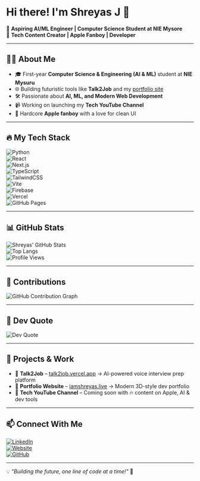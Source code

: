 # Hi there! I'm Shreyas J 👋  

🚀 **Aspiring AI/ML Engineer | Computer Science Student at NIE Mysore**  
🎥 **Tech Content Creator | Apple Fanboy | Developer**  

---

## 🧑‍💻 About Me  
- 🎓 First-year **Computer Science & Engineering (AI & ML)** student at **NIE Mysuru**  
- 🌐 Building futuristic tools like **Talk2Job** and my [portfolio site](https://iamshreyas.live)  
- 🛠 Passionate about **AI, ML, and Modern Web Development**  
- 📹 Working on launching my **Tech YouTube Channel**  
- 🍏 Hardcore **Apple fanboy** with a love for clean UI  

---

## 🔥 My Tech Stack  
![Python](https://img.shields.io/badge/Python-3776AB?style=for-the-badge&logo=python&logoColor=white)  
![React](https://img.shields.io/badge/React-61DAFB?style=for-the-badge&logo=react&logoColor=black)  
![Next.js](https://img.shields.io/badge/Next.js-000000?style=for-the-badge&logo=next.js&logoColor=white)  
![TypeScript](https://img.shields.io/badge/TypeScript-007ACC?style=for-the-badge&logo=typescript&logoColor=white)  
![TailwindCSS](https://img.shields.io/badge/TailwindCSS-06B6D4?style=for-the-badge&logo=tailwindcss&logoColor=white)  
![Vite](https://img.shields.io/badge/Vite-646CFF?style=for-the-badge&logo=vite&logoColor=white)  
![Firebase](https://img.shields.io/badge/Firebase-FFCA28?style=for-the-badge&logo=firebase&logoColor=black)  
![Vercel](https://img.shields.io/badge/Vercel-000000?style=for-the-badge&logo=vercel&logoColor=white)  
![GitHub Pages](https://img.shields.io/badge/GitHub%20Pages-222222?style=for-the-badge&logo=githubpages&logoColor=white)  

---

## 📊 GitHub Stats  
![Shreyas' GitHub Stats](https://github-readme-stats.vercel.app/api?username=SmartKidzee&show_icons=true&theme=radical)  
![Top Langs](https://github-readme-stats.vercel.app/api/top-langs/?username=SmartKidzee&layout=compact&theme=radical)  
![Profile Views](https://komarev.com/ghpvc/?username=SmartKidzee&color=blue)  

---

## 🌱 Contributions  
![GitHub Contribution Graph](https://github-readme-activity-graph.cyclic.app/graph?username=SmartKidzee&theme=react-dark)  

---

## 💬 Dev Quote  
![Dev Quote](https://quotes-github-readme.vercel.app/api?type=horizontal&theme=tokyonight)  

---

## 📌 Projects & Work  
- 🚀 **Talk2Job** – [talk2job.vercel.app](https://talk2job.vercel.app) → AI-powered voice interview prep platform  
- 🎨 **Portfolio Website** – [iamshreyas.live](https://iamshreyas.live) → Modern 3D-style dev portfolio  
- 🎤 **Tech YouTube Channel** – Coming soon with 🔥 content on Apple, AI & dev tools
  
---

## 📫 Connect With Me  
[![LinkedIn](https://img.shields.io/badge/LinkedIn-0A66C2?style=for-the-badge&logo=linkedin&logoColor=white)](https://www.linkedin.com/in/smartshreyas)  
[![Website](https://img.shields.io/badge/Website-iamshreyas.live-FF6F61?style=for-the-badge&logo=googlechrome&logoColor=white)](https://iamshreyas.live)  
[![GitHub](https://img.shields.io/badge/GitHub-shreyas--j-181717?style=for-the-badge&logo=github&logoColor=white)](https://github.com/SmartKidzee)  

---

💡 _"Building the future, one line of code at a time!"_ 🚀  
